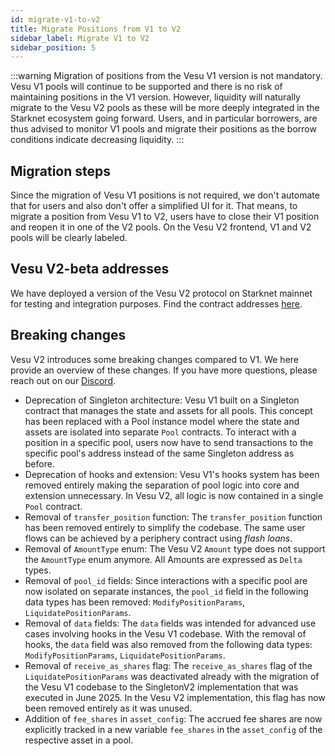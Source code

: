 ```yaml
---
id: migrate-v1-to-v2
title: Migrate Positions from V1 to V2
sidebar_label: Migrate V1 to V2
sidebar_position: 5
---
```


:::warning
Migration of positions from the Vesu V1 version is not mandatory. Vesu V1 pools will continue to be supported and there is no risk of maintaining positions in the V1 version. However, liquidity will naturally migrate to the Vesu V2 pools as these will be more deeply integrated in the Starknet ecosystem going forward. Users, and in particular borrowers, are thus advised to monitor V1 pools and migrate their positions as the borrow conditions indicate decreasing liquidity.
:::

## Migration steps

Since the migration of Vesu V1 positions is not required, we don't automate that for users and also don't offer a simplified UI for it. That means, to migrate a position from Vesu V1 to V2, users have to close their V1 position and reopen it in one of the V2 pools. On the Vesu V2 frontend, V1 and V2 pools will be clearly labeled.

## Vesu V2-beta addresses

We have deployed a version of the Vesu V2 protocol on Starknet mainnet for testing and integration purposes. Find the contract addresses [here](/docs/developers/addresses.md).

## Breaking changes

Vesu V2 introduces some breaking changes compared to V1. We here provide an overview of these changes. If you have more questions, please reach out on our [Discord](https://discord.gg/G9Gxgujj8T).

- Deprecation of Singleton architecture: Vesu V1 built on a Singleton contract that manages the state and assets for all pools. This concept has been replaced with a Pool instance model where the state and assets are isolated into separate `Pool` contracts. To interact with a position in a specific pool, users now have to send transactions to the specific pool's address instead of the same Singleton address as before.
- Deprecation of hooks and extension: Vesu V1's hooks system has been removed entirely making the separation of pool logic into core and extension unnecessary. In Vesu V2, all logic is now contained in a single `Pool` contract.
- Removal of `transfer_position` function: The `transfer_position` function has been removed entirely to simplify the codebase. The same user flows can be achieved by a periphery contract using _flash loans_.
- Removal of `AmountType` enum: The Vesu V2 `Amount` type does not support the `AmountType` enum anymore. All Amounts are expressed as `Delta` types.
- Removal of `pool_id` fields: Since interactions with a specific pool are now isolated on separate instances, the `pool_id` field in the following data types has been removed: `ModifyPositionParams`, `LiquidatePositionParams`.
- Removal of `data` fields: The `data` fields was intended for advanced use cases involving hooks in the Vesu V1 codebase. With the removal of hooks, the `data` field was also removed from the following data types: `ModifyPositionParams`, `LiquidatePositionParams`.
- Removal of `receive_as_shares` flag: The `receive_as_shares` flag of the `LiquidatePositionParams` was deactivated already with the migration of the Vesu V1 codebase to the SingletonV2 implementation that was executed in June 2025. In the Vesu V2 implementation, this flag has now been removed entirely as it was unused.
- Addition of `fee_shares` in `asset_config`: The accrued fee shares are now explicitly tracked in a new variable `fee_shares` in the `asset_config` of the respective asset in a pool.